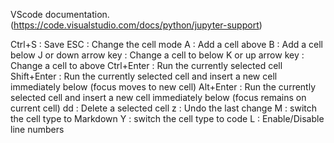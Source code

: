 VScode documentation.(https://code.visualstudio.com/docs/python/jupyter-support)

Ctrl+S : Save
ESC : Change the cell mode
A : Add a cell above
B : Add a cell below
J or down arrow key : Change a cell to below
K or up arrow key : Change a cell to above
Ctrl+Enter : Run the currently selected cell
Shift+Enter : Run the currently selected cell and insert a new cell immediately below (focus moves to new cell)
Alt+Enter : Run the currently selected cell and insert a new cell immediately below (focus remains on current cell)
dd : Delete a selected cell
z : Undo the last change
M : switch the cell type to Markdown
Y : switch the cell type to code
L : Enable/Disable line numbers
